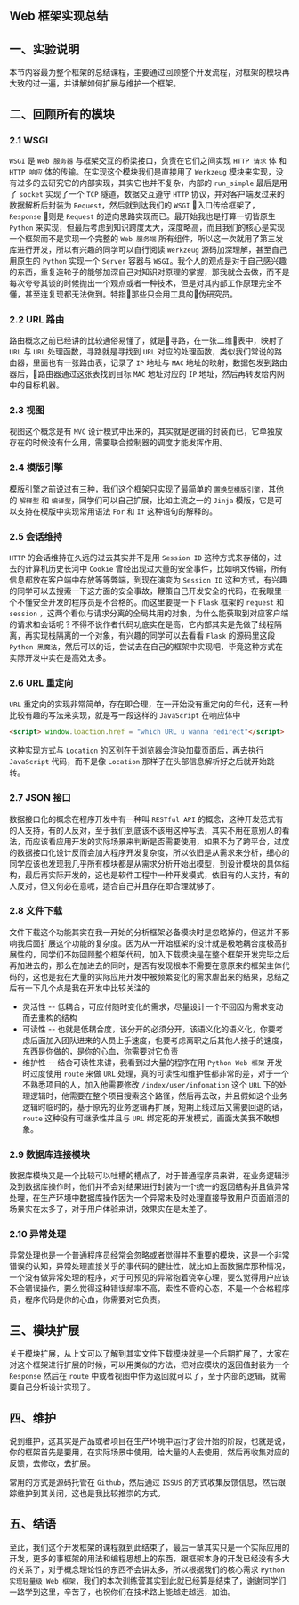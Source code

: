 ## Web 框架实现总结

## 一、实验说明
本节内容最为整个框架的总结课程，主要通过回顾整个开发流程，对框架的模块再大致的过一遍，并讲解如何扩展与维护一个框架。

## 二、回顾所有的模块
### 2.1 WSGI
`WSGI` 是 `Web 服务器` 与框架交互的桥梁接口，负责在它们之间实现 `HTTP 请求` 体 和 `HTTP 响应` 体的传输。在实现这个模块我们是直接用了 `Werkzeug` 模块来实现，没有过多的去研究它的内部实现，其实它也并不复杂，内部的 `run_simple` 最后是用了 `socket` 实现了一个 `TCP` 隧道，数据交互遵守 `HTTP` 协议，并对客户端发过来的数据解析后封装为 `Request`，然后就到达我们的 `WSGI` 入口传给框架了，`Response` 则是 `Request` 的逆向思路实现而已。最开始我也是打算一切皆原生 `Python` 来实现，但最后考虑到知识跨度太大，深度略高，而且我们的核心是实现一个框架而不是实现一个完整的 `Web 服务端` 所有组件，所以这一次就用了第三发库进行开发，所以有兴趣的同学可以自行阅读 `Werkzeug` 源码加深理解，甚至自己用原生的 `Python` 实现一个 `Server` 容器与 `WSGI`。我个人的观点是对于自己感兴趣的东西，重复造轮子的能够加深自己对知识对原理的掌握，那我就会去做，而不是每次夸夸其谈的时候抛出一个观点或者一种技术，但是对其内部工作原理完全不懂，甚至连复现都无法做到。特指那些只会用工具的伪研究员。

### 2.2 URL 路由
路由概念之前已经讲的比较通俗易懂了，就是寻路，在一张二维表中，映射了 `URL` 与 `URL` 处理函数，寻路就是寻找到 `URL` 对应的处理函数，类似我们常说的路由器，里面也有一张路由表，记录了 `IP` 地址与 `MAC` 地址的映射，数据包发到路由器后，路由器通过这张表找到目标 `MAC` 地址对应的 `IP` 地址，然后再转发给内网中的目标机器。

### 2.3 视图
视图这个概念是有 `MVC` 设计模式中出来的，其实就是逻辑的封装而已，它单独放存在的时候没有什么用，需要联合控制器的调度才能发挥作用。

### 2.4 模版引擎
模版引擎之前说过有三种，我们这个框架只实现了最简单的 `置换型模版引擎`，其他的 `解释型` 和 `编译型`，同学们可以自己扩展，比如主流之一的 `Jinja` 模版，它是可以支持在模版中实现常用语法 `For` 和 `If` 这种语句的解释的。

### 2.5 会话维持
`HTTP` 的会话维持在久远的过去其实并不是用 `Session ID` 这种方式来存储的，过去的计算机历史长河中 `Cookie` 曾经出现过大量的安全事件，比如明文传输，所有信息都放在客户端中存放等等弊端，到现在演变为 `Session ID` 这种方式，有兴趣的同学可以去搜索一下这方面的安全事故，鞭策自己开发安全的代码，在我眼里一个不懂安全开发的程序员是不合格的。而这里要提一下 `Flask` 框架的 `request` 和 `session` ，这两个看似与请求分离的全局共用的对象，为什么能获取到对应客户端的请求和会话呢？不得不说作者代码功底实在是高，它内部其实是先做了线程隔离，再实现栈隔离的一个对象，有兴趣的同学可以去看看 `Flask` 的源码里这段 `Python 黑魔法`，然后可以的话，尝试去在自己的框架中实现吧，毕竟这种方式在实际开发中实在是高效太多。

### 2.6 URL 重定向
`URL` 重定向的实现非常简单，存在即合理，在一开始没有重定向的年代，还有一种比较有趣的写法来实现，就是写一段这样的 `JavaScript` 在响应体中
```html
<script> window.loaction.href = "which URL u wanna redirect"</script>
``` 
这种实现方式与 `Location` 的区别在于浏览器会渲染加载页面后，再去执行 `JavaScript` 代码，而不是像 `Location` 那样子在头部信息解析好之后就开始跳转。

### 2.7 JSON 接口
数据接口化的概念在程序开发中有一种叫 `RESTful API` 的概念，这种开发范式有的人支持，有的人反对，至于我们到底该不该用这种写法，其实不用在意别人的看法，而应该看应用开发的实际场景来判断是否需要使用，如果不为了跨平台，过度的数据接口化设计反而会加大程序开发复杂度，所以依旧是从需求来分析，细心的同学应该也发现我几乎所有模块都是从需求分析开始出模型，到设计模块的具体结构，最后再实际开发的，这也是软件工程中一种开发模式，依旧有的人支持，有的人反对，但又何必在意呢，适合自己并且存在即合理就够了。

### 2.8 文件下载
文件下载这个功能其实在我一开始的分析框架必备模块时是忽略掉的，但这并不影响我后面扩展这个功能的复杂度。因为从一开始框架的设计就是极地耦合度极高扩展性的，同学们不妨回顾整个框架代码，加入下载模块是在整个框架开发完毕之后再加进去的，那么在加进去的同时，是否有发现根本不需要在意原来的框架主体代码的，这也是我在大量的实际应用开发中被频繁变化的需求虐出来的结果，总结之后有一下几个点是我在开发中比较关注的
* 灵活性 -- 低耦合，可应付随时变化的需求，尽量设计一个不回因为需求变动而去重构的结构
* 可读性 -- 也就是低耦合度，该分开的必须分开，该语义化的语义化，你要考虑后面加入团队进来的人员上手速度，也要考虑离职之后其他人接手的速度，东西是你做的，是你的心血，你需要对它负责
* 维护性 -- 结合可读性来讲，我看到过大量的程序在用 `Python Web 框架` 开发时过度使用 `route` 来做 `URL` 处理，真的可读性和维护性都非常的差，对于一个不熟悉项目的人，加入他需要修改 `/index/user/infomation` 这个 `URL` 下的处理逻辑时，他需要在整个项目搜索这个路径，然后再去改，并且假如这个业务逻辑时临时的，基于原先的业务逻辑再扩展，短期上线过后又需要回退的话，`route` 这种没有可继承性并且与 `URL` 绑定死的开发模式，画面太美我不敢想象。

### 2.9 数据库连接模块
数据库模块又是一个比较可以吐槽的槽点了，对于普通程序员来讲，在业务逻辑涉及到数据库操作时，他们并不会对结果进行封装为一个统一的返回结构并且做异常处理，在生产环境中数据库操作因为一个异常未及时处理直接导致用户页面崩溃的场景实在太多了，对于用户体验来讲，效果实在是太差了。

### 2.10 异常处理
异常处理也是一个普通程序员经常会忽略或者觉得并不重要的模块，这是一个非常错误的认知，异常处理直接关乎的事代码的健壮性，就比如上面数据库那种情况，一个没有做异常处理的程序，对于可预见的异常抱着侥幸心理，要么觉得用户应该不会错误操作，要么觉得这种错误频率不高，索性不管的心态，不是一个合格程序员，程序代码是你的心血，你需要对它负责。

## 三、模块扩展
关于模块扩展，从上文可以了解到其实文件下载模块就是一个后期扩展了，大家在对这个框架进行扩展的时候，可以用类似的方法，把对应模块的返回值封装为一个 `Response` 然后在 `route` 中或者视图中作为返回就可以了，至于内部的逻辑，就需要自己分析设计实现了。


## 四、维护
说到维护，这其实是产品或者项目在生产环境中运行才会开始的阶段，也就是说，你的框架首先是要用，在实际场景中使用，给大量的人去使用，然后再收集对应的反馈，去修改，去扩展。

常用的方式是源码托管在 `Github`，然后通过 `ISSUS` 的方式收集反馈信息，然后跟踪维护到其关闭，这也是我比较推崇的方式。

## 五、结语
至此，我们这个开发框架的课程就到此结束了，最后一章其实只是一个实际应用的开发，更多的事框架的用法和编程思想上的东西，跟框架本身的开发已经没有多大的关系了，对于概念理论性的东西不会讲太多，所以根据我们的核心需求 `Python 实现轻量级 Web 框架`，我们的本次训练营其实到此就已经算是结束了，谢谢同学们一路学到这里，辛苦了，也祝你们在技术路上能越走越远，加油。

